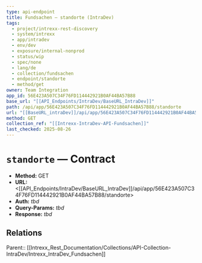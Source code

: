 ```yaml
---
type: api-endpoint
title: Fundsachen — standorte (IntraDev)
tags:
  - project/intrexx-rest-discovery
  - system/intrexx
  - app/intradev
  - env/dev
  - exposure/internal-nonprod
  - status/wip
  - spec/none
  - lang/de
  - collection/fundsachen
  - endpoint/standorte
  - method/get
owner: Team Integration
app_id: 56E423A507C34F76FD114442921B0AF44BA57B88
base_url: "[[API_Endpoints/IntraDev/BaseURL_IntraDev]]"
path: /api/app/56E423A507C34F76FD114442921B0AF44BA57B88/standorte
url: "[[BaseURL_intraDev]]/api/app/56E423A507C34F76FD114442921B0AF44BA57B88/standorte"
method: GET
collection_ref: "[[Intrexx-IntraDev-API-Fundsachen]]"
last_checked: 2025-08-26
---
```


# `standorte` — Contract
- **Method:** GET  
- **URL:** <[[API_Endpoints/IntraDev/BaseURL_IntraDev]]/api/app/56E423A507C34F76FD114442921B0AF44BA57B88/standorte>
- **Auth:** _tbd_
- **Query-Params:** _tbd_
- **Response:** _tbd_

## Relations
Parent:: [[Intrexx_Rest_Documentation/Collections/API-Collection-IntraDev/Intrexx_IntraDev_Fundsachen]]
